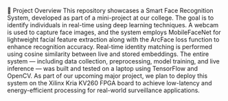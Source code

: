 📌 Project Overview
This repository showcases a Smart Face Recognition System, developed as part of a mini-project at our college. The goal is to identify individuals in real-time using deep learning techniques. A webcam is used to capture face images, and the system employs MobileFaceNet for lightweight facial feature extraction along with the ArcFace loss function to enhance recognition accuracy. Real-time identity matching is performed using cosine similarity between live and stored embeddings. The entire system — including data collection, preprocessing, model training, and live inference — was built and tested on a laptop using TensorFlow and OpenCV.
As part of our upcoming major project, we plan to deploy this system on the Xilinx Kria KV260 FPGA board to achieve low-latency and energy-efficient processing for real-world surveillance applications.
